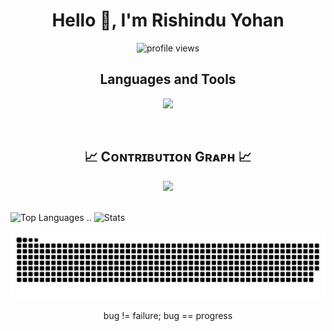 <h1 align="center">Hello 👋, I'm Rishindu Yohan</h1>

<p align="center">
 <img src="https://komarev.com/ghpvc/?username=rishinduyohan&label=Profile%20views&color=0e75b6&style=flat" alt="profile views" /> 
</p>
<!--Languages and Tools Section-->    
<h2 align="center">Languages and Tools</h2>
<p align="center">
<img width="500px"  src="https://skillicons.dev/icons?i=py,java,js,html,css,react,nodejs,mongo,postman,git,figma,vscode,docker,aws,supabase,linux,photoshop,ai&perline=9"  />
</p>
<br />
<!--Contribution Graph-->
<h2 align="center">📈 Cᴏɴᴛʀɪʙᴜᴛɪᴏɴ Gʀᴀᴘʜ 📈</h2>
<div align="center">
    <img src="https://github-readme-activity-graph.vercel.app/graph?username=rishinduyohan&bg_color=011627&color=79d3c3&line=c792ea&point=ffeb95&area=true&hide_border=false" border-radius="15">
</div>
<br>

![Top Languages](https://github-readme-stats.vercel.app/api/top-langs/?username=rishinduyohan&layout=donut&hide=other&theme=nightowl&show_icons=true) .. ![Stats](https://github-readme-stats.vercel.app/api?username=rishinduyohan&show_icons=true&theme=nightowl)
<br />
<p align="center">
  <img  src="https://raw.githubusercontent.com/Elanza-48/Elanza-48/main/resources/img/github-contribution-grid-snake.svg"
    alt="example" />
</p>
<p align="center">bug != failure; bug == progress</p>
